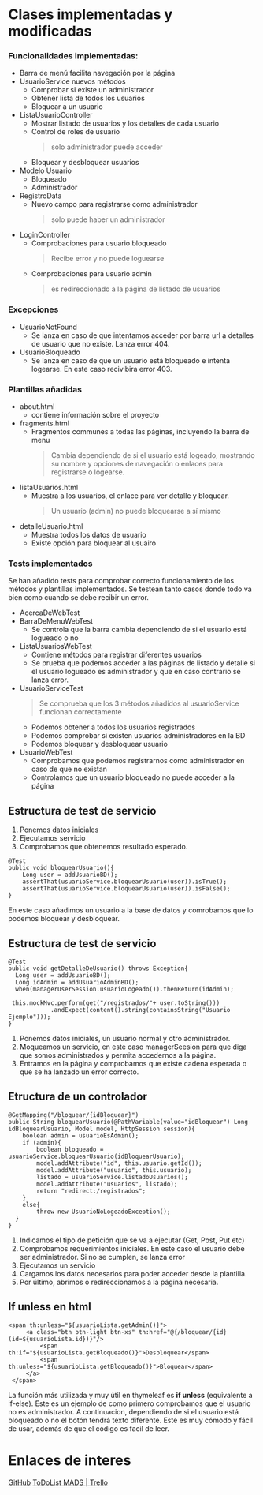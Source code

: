 # Clases implementadas y modificadas
### Funcionalidades implementadas: 
+ Barra de menú facilita navegación por la página
+ UsuarioService nuevos métodos 
	+ Comprobar si existe un administrador
	+ Obtener lista de todos los usuarios
	+ Bloquear a un usuario
+ ListaUsuarioController
  + Mostrar listado de usuarios y los detalles de cada usuario
  + Control de roles de usuario
	  > solo administrador puede acceder
  + Bloquear y desbloquear usuarios
+ Modelo Usuario
	+ Bloqueado 
	+ Administrador
+ RegistroData
	+ Nuevo campo para registrarse como administrador 
		> solo puede haber un administrador
+ LoginController
	+ Comprobaciones para usuario bloqueado
		> Recibe error y no puede loguearse
	+ Comprobaciones para usuario admin
		> es redireccionado a la página de listado de usuarios

### Excepciones
+ UsuarioNotFound
	+ Se lanza en caso de que intentamos acceder por barra url a detalles de usuario que no existe. Lanza error 404.
+ UsuarioBloqueado
	+ Se lanza en caso de que un usuario está bloqueado e intenta logearse. En este caso recivibira error 403. 

### Plantillas añadidas
+ about.html
	+ contiene información sobre el proyecto
+ fragments.html
	+ Fragmentos communes a todas las páginas, incluyendo la barra de menu
		> Cambia dependiendo de si el usuario está logeado, mostrando su nombre y opciones de navegación o enlaces para registrarse o logearse.
+ listaUsuarios.html
	+ Muestra a los usuarios, el enlace para ver detalle y bloquear.
		> Un usuario (admin) no puede bloquearse a sí mismo
+ detalleUsuario.html
	+ Muestra todos los datos de usuario
	+ Existe opción para bloquear al usuairo

### Tests implementados
Se han añadido tests para comprobar correcto funcionamiento de los métodos  y plantillas implementados. Se testean tanto casos donde todo va bien como cuando se debe recibir un error.
+ AcercaDeWebTest 
+ BarraDeMenuWebTest
	+ Se controla que la barra cambia dependiendo de si el usuario está logueado o no
+ ListaUsuariosWebTest
	+ Contiene métodos para registrar diferentes usuarios
	+ Se prueba que podemos acceder a las páginas de listado y detalle si el usuario logueado es administrador y que en caso contrario se lanza error.
+ UsuarioServiceTest
	> Se comprueba que los 3 métodos añadidos al usuarioService funcionan correctamente
	+ Podemos obtener a todos los usuarios registrados
	+ Podemos comprobar si existen usuarios administradores en la BD
	+ Podemos bloquear y desbloquear usuario
+ UsuarioWebTest
	+ Comprobamos que podemos registrarnos como administrador en caso de que no existan
	+ Controlamos que un usuario bloqueado no puede acceder a la página

## Estructura de test de servicio
1. Ponemos datos iniciales
2. Ejecutamos servicio
3. Comprobamos que obtenemos resultado esperado.
```
@Test  
public void bloquearUsuario(){  
    Long user = addUsuarioBD();  
	assertThat(usuarioService.bloquearUsuario(user)).isTrue();  
    assertThat(usuarioService.bloquearUsuario(user)).isFalse();  
}
```
En este caso añadimos un usuario a la base de datos y comrobamos que lo podemos bloquear y desbloquear.

## Estructura de test de servicio
```
@Test  
public void getDetalleDeUsuario() throws Exception{  
  Long user = addUsuarioBD();  
  Long idAdmin = addUsuarioAdminBD();  
  when(managerUserSession.usuarioLogeado()).thenReturn(idAdmin);  
  
 this.mockMvc.perform(get("/registrados/"+ user.toString()))  
            .andExpect(content().string(containsString("Usuario Ejemplo")));  
}
```
1. Ponemos datos iniciales, un usuario normal y otro administrador.
2. Moqueamos un servicio, en este caso managerSeesion para que diga que somos administrados y permita accedernos a la página.
3. Entramos en la página y comprobamos que existe cadena esperada o que se ha lanzado un error correcto.

## Etructura de un controlador
```
@GetMapping("/bloquear/{idBloquear}")  
public String bloquearUsuario(@PathVariable(value="idBloquear") Long idBloquearUsuario, Model model, HttpSession session){  
    boolean admin = usuarioEsAdmin();  
	if (admin){  
		boolean bloqueado = usuarioService.bloquearUsuario(idBloquearUsuario);  
		model.addAttribute("id", this.usuario.getId());  
		model.addAttribute("usuario", this.usuario);  
		listado = usuarioService.listadoUsuarios();  
		model.addAttribute("usuarios", listado);  
		return "redirect:/registrados";  
	}  
    else{  
        throw new UsuarioNoLogeadoException();  
  }  
}
```
1. Indicamos el tipo de petición que se va a ejecutar (Get, Post, Put etc)
2. Comprobamos requerimientos iniciales. En este caso el usuario debe ser administrador. Si no se cumplen, se lanza error
3. Ejecutamos un servicio
4. Cargamos los datos necesarios para poder acceder desde la plantilla.
5. Por último, abrimos o redireccionamos a la página necesaria. 

## If unless en html
```
<span th:unless="${usuarioLista.getAdmin()}">  
	 <a class="btn btn-light btn-xs" th:href="@{/bloquear/{id}(id=${usuarioLista.id})}"/>  
		 <span th:if="${usuarioLista.getBloqueado()}">Desbloquear</span>  
		 <span th:unless="${usuarioLista.getBloqueado()}">Bloquear</span>  
	 </a>
 </span>
```
La función más utilizada y muy útil en thymeleaf es **if unless** (equivalente a if-else). Este es un ejemplo de como primero comprobamos que el usuario no es administrador. A continuacion, dependiendo de si el usuario está bloqueado o no el botón tendrá texto diferente. Este es muy cómodo y fácil de usar, además de que el código es facil de leer.


# Enlaces de interes
[GitHub](https://github.com/mads-ua-22-23/mads-todolist-sv54)
[ToDoList MADS | Trello](https://trello.com/b/xww3NmiV/todolist-mads)


	
